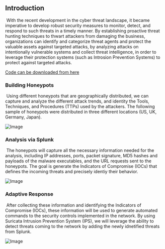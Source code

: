 ## Introduction

​	With the recent development in the cyber threat landscape, it became imperative to develop robust security measures to monitor, detect, and respond to such threats in a timely manner. By establishing proactive threat hunting techniques to thwart attackers from damaging the business, organizations can identify and categorize threat agents and protect the valuable assets against targeted attacks, by analyzing attacks on intentionally vulnerable systems and collect threat intelligence, in order to leverage their protection systems (such as Introsion Prevention Systems) to protect against targeted attacks.

[Code can be downloaded from here](https://github.com/threat-hunters/threat-hunters.github.io)



### Building Honeypots

​	Using different honeypots that are geographically distributed, we can capture and analyze the different attack trends, and identity the Tools, Techniques, and Procedures (TTPs) used by the attackers. The following sample of honeypots were distributed in three different locations (US, UK, Germany, Japan).

![Image](https://github.com/threat-hunters/threat-hunters.github.io/blob/master/screenshots/honeypots.jpg?raw=true)



### Analysis via Splunk

​	The honeypots will capture all the necessary information needed for the analysis, including IP addresses, ports, packet signature, MD5 hashes and payloads of the malware executables, and the URL requests sent to the honeypots. The goal is generate the Indicators of Compromise (IOCs) that defines the incoming threats and precisely identiy their behavior.

![Image](https://github.com/threat-hunters/threat-hunters.github.io/blob/master/screenshots/splunk_intel.jpg?raw=true)



### Adaptive Response

​	After collecting these information and identifying the Indicators of Compromise (IOCs), these information will be used to generate automated commands to the security controls implemented in the network. By using Suricata Intrusion Prevention System (IPS), we will leverage the ability to detect threats coming to the network by adding the newly idnetified threats from Splunk.

![Image](https://github.com/threat-hunters/threat-hunters.github.io/blob/master/screenshots/suricata_sample.png?raw=true)
